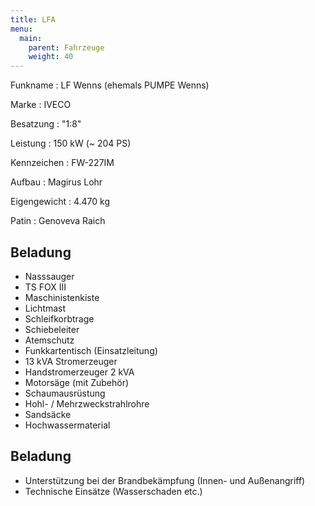 ```yaml
---
title: LFA
menu:
  main:
    parent: Fahrzeuge
    weight: 40
---
```


Funkname
: LF Wenns (ehemals PUMPE Wenns)

Marke
: IVECO

Besatzung
: "1:8"

Leistung
: 150 kW (~ 204 PS)

Kennzeichen
: FW-227IM

Aufbau
: Magirus Lohr

Eigengewicht
: 4.470 kg

Patin
: Genoveva Raich

## Beladung
- Nasssauger
- TS FOX III
- Maschinistenkiste
- Lichtmast
- Schleifkorbtrage
- Schiebeleiter
- Atemschutz
- Funkkartentisch (Einsatzleitung)
- 13 kVA Stromerzeuger
- Handstromerzeuger 2 kVA
- Motorsäge (mit Zubehör)
- Schaumausrüstung
- Hohl- / Mehrzweckstrahlrohre
- Sandsäcke
- Hochwassermaterial

## Beladung
- Unterstützung bei der Brandbekämpfung (Innen- und Außenangriff)
- Technische Einsätze (Wasserschaden etc.)
